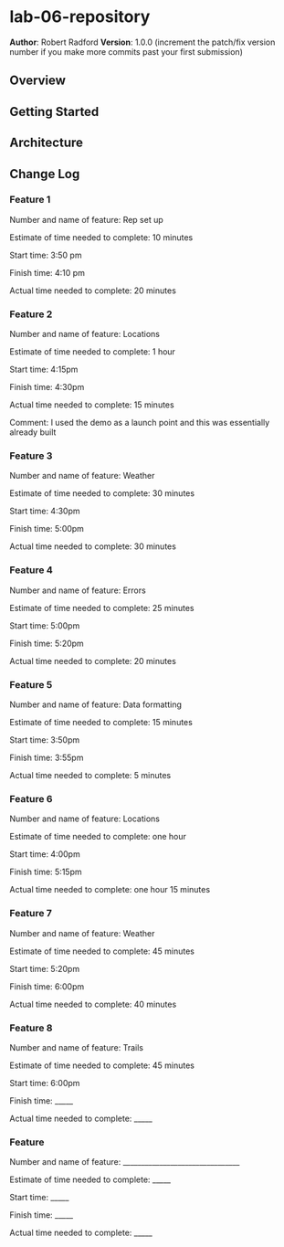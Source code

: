 # lab-06-repository

**Author**: Robert Radford
**Version**: 1.0.0 (increment the patch/fix version number if you make more commits past your first submission)

## Overview
<!-- Provide a high level overview of what this application is and why you are building it, beyond the fact that it's an assignment for this class. (i.e. What's your problem domain?) -->

## Getting Started
<!-- What are the steps that a user must take in order to build this app on their own machine and get it running? -->

## Architecture
<!-- Provide a detailed description of the application design. What technologies (languages, libraries, etc) you're using, and any other relevant design information. -->

## Change Log
<!-- Use this area to document the iterative changes made to your application as each feature is successfully implemented. Use time stamps. Here's an examples:

01-01-2001 4:59pm - Application now has a fully-functional express server, with a GET route for the location resource.

## Credits and Collaborations
 Give credit (and a link) to other people or resources that helped you build this application. -->

### Feature 1
Number and name of feature: Rep set up

Estimate of time needed to complete: 10 minutes

Start time: 3:50 pm

Finish time: 4:10 pm

Actual time needed to complete: 20 minutes

### Feature 2
Number and name of feature: Locations

Estimate of time needed to complete: 1 hour

Start time: 4:15pm

Finish time: 4:30pm

Actual time needed to complete: 15 minutes

Comment: I used the demo as a launch point and this was essentially already built

### Feature 3
Number and name of feature: Weather

Estimate of time needed to complete: 30 minutes

Start time: 4:30pm

Finish time: 5:00pm

Actual time needed to complete: 30 minutes

### Feature 4
Number and name of feature: Errors

Estimate of time needed to complete: 25 minutes

Start time: 5:00pm

Finish time: 5:20pm

Actual time needed to complete: 20 minutes

### Feature 5
Number and name of feature: Data formatting

Estimate of time needed to complete: 15 minutes

Start time: 3:50pm

Finish time: 3:55pm

Actual time needed to complete: 5 minutes

### Feature 6
Number and name of feature: Locations

Estimate of time needed to complete: one hour

Start time: 4:00pm

Finish time: 5:15pm

Actual time needed to complete: one hour 15 minutes

### Feature 7
Number and name of feature: Weather

Estimate of time needed to complete: 45 minutes

Start time: 5:20pm

Finish time: 6:00pm

Actual time needed to complete: 40 minutes

### Feature 8
Number and name of feature: Trails

Estimate of time needed to complete: 45 minutes

Start time: 6:00pm

Finish time: _____

Actual time needed to complete: _____

### Feature
Number and name of feature: ________________________________

Estimate of time needed to complete: _____

Start time: _____

Finish time: _____

Actual time needed to complete: _____